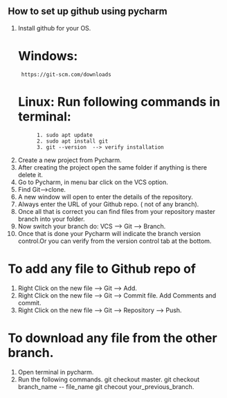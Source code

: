 ## How to set up github using pycharm
1. Install github for your OS.
	# Windows: 
		https://git-scm.com/downloads
	# Linux: Run following commands in terminal:
			 1. sudo apt update
			 2. sudo apt install git
			 3. git --version  --> verify installation
2. Create a new project from Pycharm. 
3. After creating the project open the same folder if anything is there delete it.
4. Go to Pycharm, in menu bar click on the VCS option. 
5. Find Git-->clone. 
6. A new window will open to enter the details of the repository. 
7. Always enter the URL of your Github repo. ( not of any branch). 
8. Once all that is correct you can find files from your repository master branch into your folder.
9. Now switch your branch do: VCS --> Git --> Branch. 
10. Once that is done your Pycharm will indicate the branch version control.Or you can verify from the 
	version control tab at the bottom. 

# To add any file to Github repo of 
1. Right Click on the new file --> Git --> Add.
2. Right Click on the new file --> Git --> Commit file. Add Comments and commit. 
3. Right Click on the new file --> Git --> Repository --> Push.

# To download any file from the other branch.
1. Open terminal in pycharm. 
2. Run the following commands. 
	git checkout master. 
	git checkout branch_name -- file_name 
	git checout your_previous_branch. 

	
